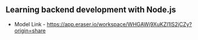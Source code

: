 ## Learning backend development with Node.js
- Model Link - https://app.eraser.io/workspace/WHGAWj9XuKZI1lS2jCZy?origin=share